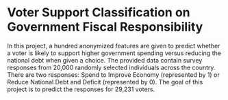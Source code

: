 # Voter Support Classification on Government Fiscal Responsibility

In this project, a hundred anonymized features are given to predict whether a voter is likely to support higher government spending versus reducing the national debt when given a choice. The provided data contain survey responses from 20,000 randomly selected individuals across the country. There are two responses: Spend to Improve Economy (represented by 1) or Reduce National Debt and Deficit (represented by 0). The goal of this project is to predict the responses for 29,231 voters. 

